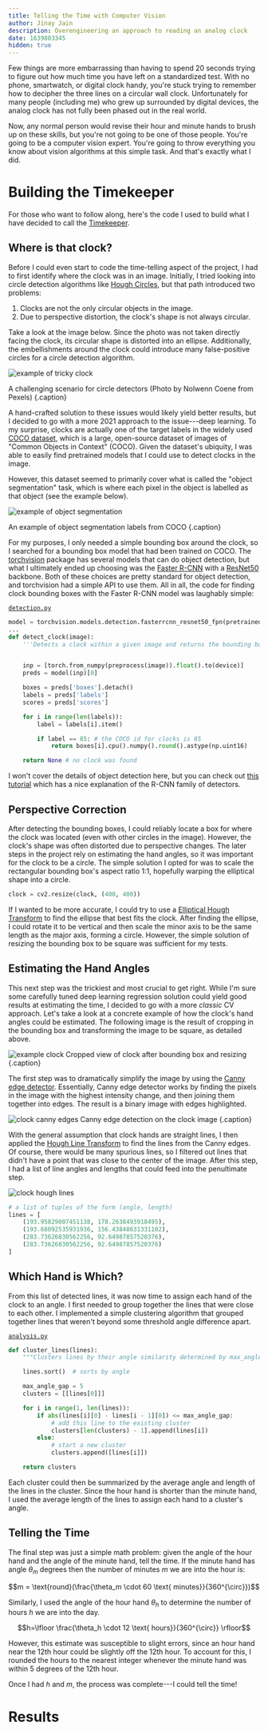 ```yaml
---
title: Telling the Time with Computer Vision
author: Jinay Jain
description: Overengineering an approach to reading an analog clock
date: 1639803345
hidden: true
---
```


Few things are more embarrassing than having to spend 20 seconds trying to figure out how much time you have left on a standardized test. With no phone, smartwatch, or digital clock handy, you're stuck trying to remember how to decipher the three lines on a circular wall clock. Unfortunately for many people (including me) who grew up surrounded by digital devices, the analog clock has not fully been phased out in the real world.

Now, any normal person would revise their hour and minute hands to brush up on these skills, but you're not going to be one of those people. You're going to be a computer vision expert. You're going to throw everything you know about vision algorithms at this simple task. And that's exactly what I did.

# Building the Timekeeper

For those who want to follow along, here's the code I used to build what I have decided to call the [Timekeeper](https://github.com/JinayJain/timekeeper).

## Where is that clock?

Before I could even start to code the time-telling aspect of the project, I had to first identify where the clock was in an image. Initially, I tried looking into circle detection algorithms like [Hough Circles](https://en.wikipedia.org/wiki/Circle_Hough_Transform), but that path introduced two problems:

1. Clocks are not the only circular objects in the image.
2. Due to perspective distortion, the clock's shape is not always circular.

Take a look at the image below. Since the photo was not taken directly facing the clock, its circular shape is distorted into an ellipse. Additionally, the embellishments around the clock could introduce many false-positive circles for a circle detection algorithm.

![example of tricky clock](/images/clock1.png)

A challenging scenario for circle detectors (Photo by Nolwenn Coene from Pexels) {.caption}

A hand-crafted solution to these issues would likely yield better results, but I decided to go with a more 2021 approach to the issue---deep learning. To my surprise, clocks are actually one of the target labels in the widely used [COCO dataset](https://cocodataset.org/), which is a large, open-source dataset of images of "Common Objects in Context" (COCO). Given the dataset's ubiquity, I was able to easily find pretrained models that I could use to detect clocks in the image.

However, this dataset seemed to primarily cover what is called the "object segmentation" task, which is where each pixel in the object is labelled as that object (see the example below).

![example of object segmentation](/images/segmentation.png)

An example of object segmentation labels from COCO {.caption}

For my purposes, I only needed a simple bounding box around the clock, so I searched for a bounding box model that had been trained on COCO. The [torchvision](https://pytorch.org/vision/stable/index.html) package has several models that can do object detection, but what I ultimately ended up choosing was the [Faster R-CNN](https://arxiv.org/abs/1506.01497) with a [ResNet50](https://arxiv.org/abs/1512.03385) backbone. Both of these choices are pretty standard for object detection, and torchvision had a simple API to use them. All in all, the code for finding clock bounding boxes with the Faster R-CNN model was laughably simple:

[`detection.py`](https://github.com/JinayJain/timekeeper/blob/master/detection.py)

```python
model = torchvision.models.detection.fasterrcnn_resnet50_fpn(pretrained=True)
...
def detect_clock(image):
    '''Detects a clock within a given image and returns the bounding box'''


    inp = [torch.from_numpy(preprocess(image)).float().to(device)]
    preds = model(inp)[0]

    boxes = preds['boxes'].detach()
    labels = preds['labels']
    scores = preds['scores']

    for i in range(len(labels)):
        label = labels[i].item()

        if label == 85: # the COCO id for clocks is 85
            return boxes[i].cpu().numpy().round().astype(np.uint16)

    return None # no clock was found
```

I won't cover the details of object detection here, but you can check out [this tutorial](https://lilianweng.github.io/lil-log/2017/12/31/object-recognition-for-dummies-part-3.html) which has a nice explanation of the R-CNN family of detectors.

## Perspective Correction

After detecting the bounding boxes, I could reliably locate a box for where the clock was located (even with other circles in the image). However, the clock's shape was often distorted due to perspective changes. The later steps in the project rely on estimating the hand angles, so it was important for the clock to be a circle. The simple solution I opted for was to scale the rectangular bounding box's aspect ratio 1:1, hopefully warping the elliptical shape into a circle.

```py
clock = cv2.resize(clock, (400, 400))
```

If I wanted to be more accurate, I could try to use a [Elliptical Hough Transform](https://scikit-image.org/docs/dev/auto_examples/edges/plot_circular_elliptical_hough_transform.html) to find the ellipse that best fits the clock. After finding the ellipse, I could rotate it to be vertical and then scale the minor axis to be the same length as the major axis, forming a circle. However, the simple solution of resizing the bounding box to be square was sufficient for my tests.

## Estimating the Hand Angles

This next step was the trickiest and most crucial to get right.
While I'm sure some carefully tuned deep learning regression solution could yield good results at estimating the time, I decided to go with a more _classic_ CV approach.
Let's take a look at a concrete example of how the clock's hand angles could be estimated. The following image is the result of cropping in the bounding box and transforming the image to be square, as detailed above.

![example clock](/images/clock2.png)
Cropped view of clock after bounding box and resizing {.caption}

The first step was to dramatically simplify the image by using the [Canny edge detector](https://en.wikipedia.org/wiki/Canny_edge_detector). Essentially, Canny edge detector works by finding the pixels in the image with the highest intensity change, and then joining them together into edges. The result is a binary image with edges highlighted.

![clock canny edges](/images/canny_edges.png)
Canny edge detection on the clock image {.caption}

With the general assumption that clock hands are straight lines, I then applied the [Hough Line Transform](https://en.wikipedia.org/wiki/Hough_transform) to find the lines from the Canny edges. Of course, there would be many spurious lines, so I filtered out lines that didn't have a point that was close to the center of the image. After this step, I had a list of line angles and lengths that could feed into the penultimate step.

![clock hough lines](/images/hough_lines.png)

```py
# a list of tuples of the form (angle, length)
lines = [
    (193.95829007451138, 178.2638493918495),
    (193.68092535931936, 156.43848631331102),
    (283.73626830562256, 92.64987857520376),
    (283.73626830562256, 92.64987857520376)
]
```

## Which Hand is Which?

From this list of detected lines, it was now time to assign each hand of the clock to an angle. I first needed to group together the lines that were close to each other. I implemented a simple clustering algorithm that grouped together lines that weren't beyond some threshold angle difference apart.

[`analysis.py`](https://github.com/JinayJain/timekeeper/blob/0ee93827e32a7a460bc068b6fba39879724aa4a9/analysis.py#L105)

```py
def cluster_lines(lines):
    """Clusters lines by their angle similarity determined by max_angle_gap"""

    lines.sort()  # sorts by angle

    max_angle_gap = 5
    clusters = [[lines[0]]]

    for i in range(1, len(lines)):
        if abs(lines[i][0] - lines[i - 1][0]) <= max_angle_gap:
            # add this line to the existing cluster
            clusters[len(clusters) - 1].append(lines[i])
        else:
            # start a new cluster
            clusters.append([lines[i]])

    return clusters
```

Each cluster could then be summarized by the average angle and length of the lines in the cluster. Since the hour hand is shorter than the minute hand, I used the average length of the lines to assign each hand to a cluster's angle.

## Telling the Time

The final step was just a simple math problem: given the angle of the hour hand and the angle of the minute hand, tell the time. If the minute hand has angle $\theta_m$ degrees then the number of minutes $m$ we are into the hour is:

$$m = \text{round}(\frac{\theta_m \cdot 60 \text{ minutes}}{360^{\circ}})$$

Similarly, I used the angle of the hour hand $\theta_h$ to determine the number of hours $h$ we are into the day.

$$h=\lfloor \frac{\theta_h \cdot 12 \text{ hours}}{360^{\circ}} \rfloor$$

However, this estimate was susceptible to slight errors, since an hour hand near the 12th hour could be slightly off the 12th hour. To account for this, I rounded the hours to the nearest integer whenever the minute hand was within 5 degrees of the 12th hour.

Once I had $h$ and $m$, the process was complete---I could tell the time!

# Results
